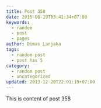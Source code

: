 ```yaml
---
title: Post 358
date: 2015-06-19T05:41:34+07:00
keywords:
  - random
  - post
  - pages
author: Dimas Lanjaka
tags:
  - random post
  - post has 5
category:
  - random post
  - uncategorized
updated: 2013-12-20T22:01:19+07:00
---
```

This is content of post 358